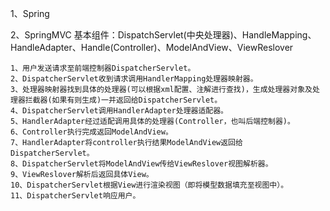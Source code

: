 1、Spring

2、SpringMVC
基本组件：DispatchServlet(中央处理器)、HandleMapping、HandleAdapter、Handle(Controller)、ModelAndView、ViewReslover

```
1、用户发送请求至前端控制器DispatcherServlet。
2、DispatcherServlet收到请求调用HandlerMapping处理器映射器。
3、处理器映射器找到具体的处理器(可以根据xml配置、注解进行查找)，生成处理器对象及处理器拦截器(如果有则生成)一并返回给DispatcherServlet。
4、DispatcherServlet调用HandlerAdapter处理器适配器。
5、HandlerAdapter经过适配调用具体的处理器(Controller，也叫后端控制器)。
6、Controller执行完成返回ModelAndView。
7、HandlerAdapter将controller执行结果ModelAndView返回给DispatcherServlet。
8、DispatcherServlet将ModelAndView传给ViewReslover视图解析器。
9、ViewReslover解析后返回具体View。
10、DispatcherServlet根据View进行渲染视图（即将模型数据填充至视图中）。
11、DispatcherServlet响应用户。
```